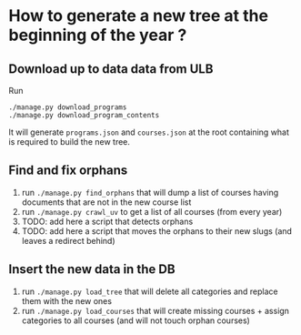 # How to generate a new tree at the beginning of the year ?

## Download up to data data from ULB
Run 
```shell
./manage.py download_programs
./manage.py download_program_contents
```
It will generate `programs.json` and `courses.json` at
the root containing what is required to build the new tree.

## Find and fix orphans
1. run `./manage.py find_orphans` that will dump a list of courses having 
   documents that are not in the new course list
2. run `./manage.py crawl_uv` to get a list of all courses (from every year)
3. TODO: add here a script that detects orphans
4. TODO: add here a script that moves the orphans to their new slugs (and leaves a redirect behind)

## Insert the new data in the DB

1. run `./manage.py load_tree` that will delete all categories and replace them with the new ones
2. run `./manage.py load_courses` that will create missing courses + assign categories to all courses
   (and will not touch orphan courses) 

